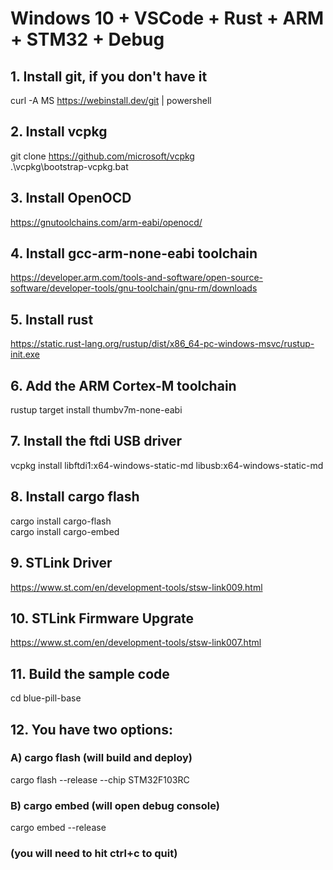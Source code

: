 # Windows 10 + VSCode + Rust + ARM + STM32 + Debug
## 1. Install git, if you don't have it
curl -A MS https://webinstall.dev/git | powershell

## 2. Install vcpkg
git clone https://github.com/microsoft/vcpkg <br>
.\vcpkg\bootstrap-vcpkg.bat

## 3. Install OpenOCD
https://gnutoolchains.com/arm-eabi/openocd/

## 4. Install gcc-arm-none-eabi toolchain
https://developer.arm.com/tools-and-software/open-source-software/developer-tools/gnu-toolchain/gnu-rm/downloads

## 5. Install rust
https://static.rust-lang.org/rustup/dist/x86_64-pc-windows-msvc/rustup-init.exe

## 6. Add the ARM Cortex-M toolchain
rustup target install thumbv7m-none-eabi

## 7. Install the ftdi USB driver
vcpkg install libftdi1:x64-windows-static-md libusb:x64-windows-static-md

## 8. Install cargo flash
cargo install cargo-flash <br>
cargo install cargo-embed

## 9. STLink Driver
https://www.st.com/en/development-tools/stsw-link009.html

## 10. STLink Firmware Upgrate
https://www.st.com/en/development-tools/stsw-link007.html

## 11. Build the sample code
cd blue-pill-base

## 12. You have two options:
### A) cargo flash (will build and deploy)
cargo flash --release --chip STM32F103RC

### B) cargo embed (will open debug console)
cargo embed --release

### (you will need to hit ctrl+c to quit)

